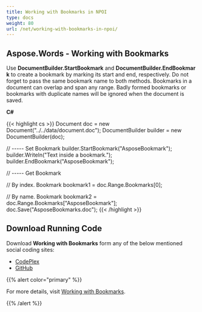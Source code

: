 ```yaml
---
title: Working with Bookmarks in NPOI
type: docs
weight: 80
url: /net/working-with-bookmarks-in-npoi/
---
```


## **Aspose.Words - Working with Bookmarks**
Use **DocumentBuilder.StartBookmark** and **DocumentBuilder.EndBookmark** to create a bookmark by marking its start and end, respectively. Do not forget to pass the same bookmark name to both methods. Bookmarks in a document can overlap and span any range. Badly formed bookmarks or bookmarks with duplicate names will be ignored when the document is saved.

**C#**

{{< highlight cs >}}
Document doc = new Document("../../data/document.doc");
DocumentBuilder builder = new DocumentBuilder(doc);

// ----- Set Bookmark
builder.StartBookmark("AsposeBookmark");
builder.Writeln("Text inside a bookmark.");
builder.EndBookmark("AsposeBookmark");

// ----- Get Bookmark

// By index.
Bookmark bookmark1 = doc.Range.Bookmarks[0];

// By name.
Bookmark bookmark2 = doc.Range.Bookmarks["AsposeBookmark"];
doc.Save("AsposeBookmarks.doc");
{{< /highlight >}}
## **Download Running Code**
Download **Working with Bookmarks** form any of the below mentioned social coding sites:

- [CodePlex](https://asposenpoi.codeplex.com/downloads/get/1475284)
- [GitHub](https://github.com/aspose-words/Aspose.Words-for-.NET/releases/download/Aspose.Words_Features_Missing_in_NPOI_v_1.0/Working.With.Bookmarks.Aspose.Words.zip)

{{% alert color="primary" %}} 

For more details, visit [Working with Bookmarks](http://www.aspose.com/docs/display/wordsnet/Working+with+Bookmarks).

{{% /alert %}}
